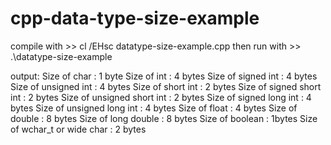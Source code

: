 # cpp-data-type-size-example
compile with >> cl /EHsc datatype-size-example.cpp
then run with >> .\datatype-size-example

output:
Size of char : 1 byte
Size of int : 4 bytes
Size of signed int : 4 bytes
Size of unsigned int : 4 bytes
Size of short int : 2 bytes
Size of signed short int : 2 bytes
Size of unsigned short int : 2 bytes
Size of signed long int : 4 bytes
Size of unsigned long int : 4 bytes
Size of float : 4 bytes
Size of double : 8 bytes
Size of long double : 8 bytes
Size of boolean : 1bytes
Size of wchar_t or wide char : 2 bytes
